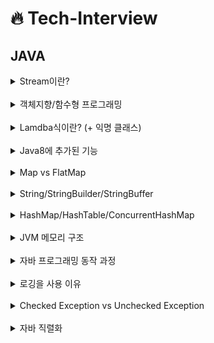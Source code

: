 # 🔥 Tech-Interview

## JAVA

<details>
<summary>Stream이란?</summary>

<br>

- 선언형 방식으로 컬렉션의 데이터를 조작하는 API
- 외부 반복을 통해 작업하는 컬렉션과 달리 내부 반복을 통해 작업 수행
- 스트림은 재사용이 가능한 컬렉션과 달리 한번만 사용 (=불변)
- 지연 연산을 통해 성능 최적화

---

</div>
</details>

<br>


<details>
<summary>객체지향/함수형 프로그래밍</summary>

<br>

- 함수형 프로그래밍
  - 함수의 인자를 통해 불변값을 돌려주는 프로그래밍
- 객체지향형 프로그래밍
  - 상태와 행위를 가진 객체를 만들고 객체간 상호작용을 통해 로직을 구성하는 프로그래밍

---

</div>
</details>

<br>


<details>
<summary>Lamdba식이란? (+ 익명 클래스) </summary>

<br>

- 함수를 변수처럼 사용하는 것.
- 익명 클래스 메서드를 단순화하여 클래스를 생성하지 않는다.
  - 익명 클래스 : 클래스 정의와 동시에 객체를 생성하는 클래스
    ```java
    Pomo pomo = new Pomo() {
        public int age = 100;

        @Override
        public int getAge() {
            return this.age;
        }
    }
    ```
- 매개변수에 대한 타입은 런타임시 자동으로 인식되어 생략 가능

---

</div>
</details>

<br>

<details>
<summary>Java8에 추가된 기능</summary>

<br>

- 함수형 프로그래밍을 지원 (stream, lambda)
- LocalDate, LocalDateTime 클래스 
- 인터페이스의 default 메서드
- Optional

---

</div>
</details>

<br>

<details>
<summary>Map vs FlatMap</summary>

<br>

- map : 단일 스트림 안의 요소를 원한느 특정 형태로 변환 시켜주는 중간 연산 메서드
- flatmap : 요소가 리스트일 때 각 리스트의 모든 원소를 특정 형태로 변환하고 단일 원소 스트림으로 반환시켜주는 중간 메서드

---

</div>
</details>

<br>

<details>
<summary>String/StringBuilder/StringBuffer</summary>

<br>

| String | StringBuffer | StringBuilder |
|---|---|---|
|불변|가변|가변|
| - | 많은 문자열 연산 시 효율적 | 많은 문자열 연산시 효율적|
| - | equals 메서드 오버라이딩 X | StringBuffer - 스레드 동기화 기능 |

- 스레드 동기화를 뺀 StringBuilder의 성능이 더 빠르다.

---

</div>
</details>

<br>

<details>
<summary>HashMap/HashTable/ConcurrentHashMap</summary>

<br>

- Map 인터페이스로 구현한 구현체로 key:value 구조를 가진다.

<br>

**Thread-Safe**

| HashMap | HashTable | ConcurrentHashMap |
|---|---|---|
| `synchronized` 키워드가 없어 thread-safe X | `synchronized` 키워드가 있어 thread-safe O | `synchronized` 키워드가 없지만 thread-safe O |
| null 허용 | null 허용 X | null 허용 X |


- 찾고자 하는 버킷 접근 시 모든 버킷을 잠그는 HashTable과 달리 ConcurrentHashMap은 해당 해시 버킷만을 잠금


---

</div>
</details>

<br>

<details>
<summary>JVM 메모리 구조</summary>

<br>

- JVM 내에 있는 클래스 로더가 런타임 데이터 영역로 바이트 코드 파일 적재

**Runtime Data Aread**

| method(static 영역) | Heap | Stack | PC(Program counter ) | native method stack |
|:--:|:--:|:--:|:--:|:--:|
| 클래스 수준 정보, static 데이터 | GC 대상이 되는 new를 통해 생성되는 객체와 배열 저장 | 메서드 스택 프레임 생성 영역 | native가 붙어있고, c/c++로 돌아가는 콜 스택 |
| 스레드 공유 자원 O | 스레드 공유 자원 O | 스레드 공유 자원 X | - | JNI를 호출해 메서드 실행 |

- JIT 컴파일러 : 바이트 코드 전체 -> 컴파일 -> 바이너리 코드, 인터프리팅 하지 않고 바이너리 코드 실행

---

</div>
</details>

<br>

<details>
<summary>자바 프로그래밍 동작 과정</summary>

<br>

1. .java -> (컴파일러 `javac`) -> .class(바이트코드) 변환 (JVM을 위한 기계어로 변환)
2. JVM 내에 있는 클래스 로더가 런타임 데이터 영역으로 바이트 코드 파일 적재
  - Loading(클래스 읽기) -> Linking(레퍼런스 연결) -> initializing(정적 변수 초기화, 할당)
3. JVM 내에 있는 실행 엔진(interpreter, JIT compiler, GC)이 런타임 데이터 영역에 적재된 바이트 코드를 기계어로 변경해 명령어 단위로 실행.
  - 인터프리팅은 기계어로 변환하는 즉, 플랫폼에 종속되지 X

---

</div>
</details>

<br>

<details>
<summary>로깅을 사용 이유</summary>

<br>

- 일반 출력은 멀티 스레드 환경에서 synchronized 키워드를 통해 thread-safe를 보장하여 성능 하락
- 로그는 시스템 콘솔에만 출력 되고 일반 출력은 로그 레벨을 설정 불가능
- 로깅 라이브러리를 통한 많은 부가 정보(스레드 정보, 클래스 이름) 제공
- 시스템 콘솔 이외에도 파일이나 특정 서버로 보내는 등의 저장이 가능
- 로그는 비동기적인 동작이 가능 

---

</div>
</details>

<br>

<details>
<summary>Checked Exception vs Unchecked Exception</summary>

<br>

| checked | unchecked | 
|---|---|
| 별도의 예외 처리를 하지 않으면 컴파일 단계에서 오류 발생 (비관적 예외 처리 기법) | 별도의 예외 처리를 하지 않아도 컴파일 단계에서 오류 발생 X (낙관적 예외 처리 기법) |
| SQL Exception, IOException | NPE, RuntimeException |


**checkd exception을 지양하는 이유?**
- OCP 위반 : 모든 상위 메서드들이 최하위 메서드의 예외 시그니처를 알아야하므로 캡슐화 X
- depth가 깊어지면 예외 발생 근원도 알기 어렵다.

---

</div>
</details>

<br>

<details>
<summary>자바 직렬화</summary>

<br>

- 직렬화 : 데이터를 연속적인 데이터(바이트 스트림)로 변형
  - 객체 👉 스트림 (전송 혹은 저장하기 위함)
- 역직렬화 : 직렬화된 데이터를 변환하여 객체의 형태로 표현
  - 스트림 👉 객체  (전송 혹은 저장된 것을 다시 객체로 사용하기 위함)


**SUID(SerialVersionUID)**
- `java.io.Serializable` 인터페이스를 통해 직렬화/역직렬화 가능
- 직렬화 대상 객체는 동일한 SUID를 갖는다.
- 직접 설정해주지 않아도 **자동으로 해시값이 할당**
  - 직렬화 <-> 역직렬화 과정에서 클래스 정보의 변경이 일어날 경우 `ClassCastException` 발생
- 직접 지정하여 관리함(필드로 가짐)으로써 예외 발생을 막을 수 있지만 데이터 누락이 있을 수 있다.


---

</div>
</details>

<br>


<br>
